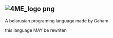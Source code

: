 ![4ME_logo png](https://github.com/Thevitebsk/4me/assets/155390134/07594789-55eb-4dab-bdac-243bf111f305)
----
A belarusian programing language made by Gaham

this language MAY be rewriten
